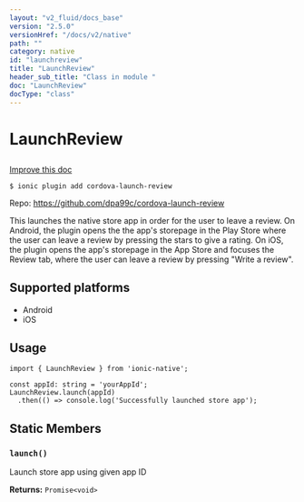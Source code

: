 ```yaml
---
layout: "v2_fluid/docs_base"
version: "2.5.0"
versionHref: "/docs/v2/native"
path: ""
category: native
id: "launchreview"
title: "LaunchReview"
header_sub_title: "Class in module "
doc: "LaunchReview"
docType: "class"
---
```








<h1 class="api-title">
  
  LaunchReview
  

  

  </h1>

<a class="improve-v2-docs" href="http://github.com/driftyco/ionic-native/edit/master/src/plugins/launch-review.ts#L0">
  Improve this doc
</a>



<!-- decorators -->





<pre><code>$ ionic plugin add cordova-launch-review</code></pre>
<p>Repo:
  <a href="https://github.com/dpa99c/cordova-launch-review">
    https://github.com/dpa99c/cordova-launch-review
  </a>
</p>

<!-- description -->

<p>This launches the native store app in order for the user to leave a review.
On Android, the plugin opens the the app&#39;s storepage in the Play Store where the user can leave a review by pressing the stars to give a rating.
On iOS, the plugin opens the app&#39;s storepage in the App Store and focuses the Review tab, where the user can leave a review by pressing &quot;Write a review&quot;.</p>


<!-- @platforms tag -->
<h2>Supported platforms</h2>

<ul>
  <li>Android</li><li>iOS</li>
</ul>

<!-- @platforms tag end -->


<!-- if doc.decorators -->

<!-- @usage tag -->

<h2>Usage</h2>

<pre><code>import { LaunchReview } from &#39;ionic-native&#39;;

const appId: string = &#39;yourAppId&#39;;
LaunchReview.launch(appId)
  .then(() =&gt; console.log(&#39;Successfully launched store app&#39;);
</code></pre>




<!-- @property tags -->


<h2>Static Members</h2>

<div id="launch"></div>
<h3><code>launch()</code>
  
</h3>


Launch store app using given app ID






<div class="return-value" markdown="1">
  <i class="icon ion-arrow-return-left"></i>
  <b>Returns:</b> 
<code>Promise&lt;void&gt;</code> 
</div>




<!-- methods on the class -->



<!-- other classes -->

<!-- end other classes -->

<!-- interfaces -->

<!-- end interfaces -->

<!-- related link --><!-- end content block -->


<!-- end body block -->

